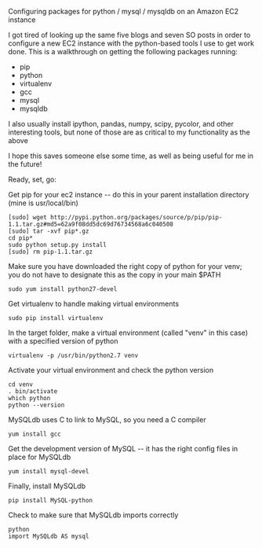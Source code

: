 Configuring packages for python / mysql / mysqldb on an Amazon EC2 instance

I got tired of looking up the same five blogs and seven SO posts in order to configure a new EC2 instance with the python-based tools I use to get work done. This is a walkthrough on getting the following packages running:

* pip
* python
* virtualenv
* gcc
* mysql
* mysqldb

I also usually install ipython, pandas, numpy, scipy, pycolor, and other interesting tools, but none of those are as critical to my functionality as the above

I hope this saves someone else some time, as well as being useful for me in the future!


Ready, set, go:

Get pip for your ec2 instance -- do this in your parent installation directory (mine is usr/local/bin)

```
[sudo] wget http://pypi.python.org/packages/source/p/pip/pip-1.1.tar.gz#md5=62a9f08dd5dc69d76734568a6c040508
[sudo] tar -xvf pip*.gz
cd pip*
sudo python setup.py install
[sudo] rm pip-1.1.tar.gz 
```

Make sure you have downloaded the right copy of python for your venv; you do not have to designate this as the copy in your main $PATH

```
sudo yum install python27-devel
```

Get virtualenv to handle making virtual environments

```
sudo pip install virtualenv
```

In the target folder, make a virtual environment (called "venv" in this case) with a specified version of python

```
virtualenv -p /usr/bin/python2.7 venv
```
Activate your virtual environment and check the python version

```
cd venv
. bin/activate
which python
python --version
```
MySQLdb uses C to link to MySQL, so you need a C compiler

```
yum install gcc
```

Get the development version of MySQL -- it has the right config files in place for MySQLdb

```
yum install mysql-devel
```

Finally, install MySQLdb
```
pip install MySQL-python
```

Check to make sure that MySQLdb imports correctly
```
python
import MySQLdb AS mysql
```





